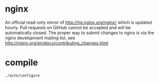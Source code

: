 # nginx
An official read-only mirror of http://hg.nginx.org/nginx/ which is updated hourly. 
Pull requests on GitHub cannot be accepted and will be automatically closed. 
The proper way to submit changes to nginx is via the nginx development mailing list, 
see http://nginx.org/en/docs/contributing_changes.html

# compile
```
./auto/configure
```
